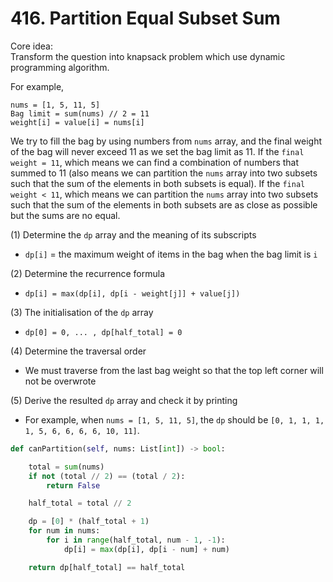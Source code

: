 # 416. Partition Equal Subset Sum
Core idea: \
Transform the question into knapsack problem which use dynamic programming algorithm.

For example,
```
nums = [1, 5, 11, 5]
Bag limit = sum(nums) // 2 = 11
weight[i] = value[i] = nums[i]
```

We try to fill the bag by using numbers from `nums` array, and the final weight of the bag will never exceed 11 as we set the bag limit as 11. If the `final weight = 11`, which means we can find a combination of numbers that summed to 11 (also means we can partition the `nums` array into two subsets such that the sum of the elements in both subsets is equal). If the `final weight < 11`, which means we can partition the `nums` array into two subsets such that the sum of the elements in both subsets are as close as possible but the sums are no equal.

(1) Determine the `dp` array and the meaning of its subscripts
- `dp[i]` = the maximum weight of items in the bag when the bag limit is `i`

(2) Determine the recurrence formula
- `dp[i] = max(dp[i], dp[i - weight[j]] + value[j])`

(3) The initialisation of the `dp` array
- `dp[0] = 0, ... , dp[half_total] = 0`

(4) Determine the traversal order
- We must traverse from the last bag weight so that the top left corner will not be overwrote

(5) Derive the resulted `dp` array and check it by printing
- For example, when `nums = [1, 5, 11, 5]`, the `dp` should be `[0, 1, 1, 1, 1, 5, 6, 6, 6, 6, 10, 11]`.

```PYTHON
def canPartition(self, nums: List[int]) -> bool:

    total = sum(nums)
    if not (total // 2) == (total / 2):
        return False

    half_total = total // 2

    dp = [0] * (half_total + 1)
    for num in nums:
        for i in range(half_total, num - 1, -1):
            dp[i] = max(dp[i], dp[i - num] + num)

    return dp[half_total] == half_total
```




